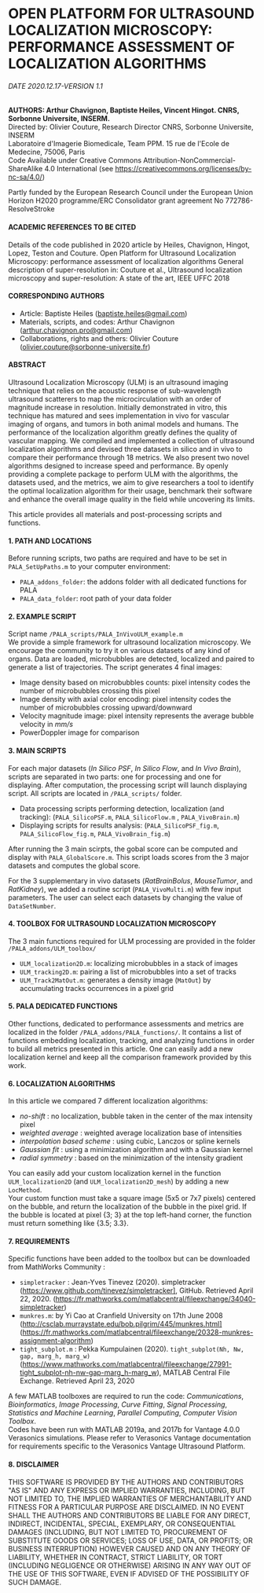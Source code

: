 # OPEN PLATFORM FOR ULTRASOUND LOCALIZATION MICROSCOPY: PERFORMANCE ASSESSMENT OF LOCALIZATION ALGORITHMS

###### DATE 2020.12.17-VERSION 1.1
**AUTHORS: Arthur Chavignon, Baptiste Heiles, Vincent Hingot. CNRS, Sorbonne Universite, INSERM.**  
Directed by: Olivier Couture, Research Director CNRS, Sorbonne Universite, INSERM  
Laboratoire d'Imagerie Biomedicale, Team PPM. 15 rue de l'Ecole de Medecine, 75006, Paris  
Code Available under Creative Commons Attribution-NonCommercial-ShareAlike 4.0 International (see https://creativecommons.org/licenses/by-nc-sa/4.0/)

Partly funded by the European Research Council under the European Union Horizon H2020 programme/ERC Consolidator grant agreement No 772786-ResolveStroke

#### ACADEMIC REFERENCES TO BE CITED
Details of the code published in 2020 article by Heiles, Chavignon, Hingot, Lopez, Teston and Couture.
Open Platform for Ultrasound Localization Microscopy: performance assessment of localization algorithms
General description of super-resolution in: Couture et al., Ultrasound localization microscopy and super-resolution: A state of the art, IEEE UFFC 2018

#### CORRESPONDING AUTHORS
- Article: Baptiste Heiles (baptiste.heiles@gmail.com)
- Materials, scripts, and codes: Arthur Chavignon (arthur.chavignon.pro@gmail.com)
- Collaborations, rights and others: Olivier Couture (olivier.couture@sorbonne-universite.fr)  

#### ABSTRACT
Ultrasound Localization Microscopy (ULM) is an ultrasound imaging technique that relies on the acoustic response of sub-wavelength ultrasound scatterers to map the microcirculation with an order of magnitude increase in resolution. Initially demonstrated in vitro, this technique has matured and sees implementation in vivo for vascular imaging of organs, and tumors in both animal models and humans. The performance of the localization algorithm greatly defines the quality of vascular mapping. We compiled and implemented a collection of ultrasound localization algorithms and devised three datasets in silico and in vivo to compare their performance through 18 metrics. We also present two novel algorithms designed to increase speed and performance. By openly providing a complete package to perform ULM with the algorithms, the datasets used, and the metrics, we aim to give researchers a tool to identify the optimal localization algorithm for their usage, benchmark their software and enhance the overall image quality in the field while uncovering its limits.  

This article provides all materials and post-processing scripts and functions.

#### 1. PATH AND LOCATIONS
Before running scripts, two paths are required and have to be set in `PALA_SetUpPaths.m` to your computer environment:

- `PALA_addons_folder`: the addons folder with all dedicated functions for PALA
- `PALA_data_folder`: root path of your data folder

#### 2. EXAMPLE SCRIPT
Script name `/PALA_scripts/PALA_InVivoULM_example.m`  
We provide a simple framework for ultrasound localization microscopy. We encourage the community to try it on various
datasets of any kind of organs.
Data are loaded, microbubbles are detected, localized and paired to generate a list of trajectories.
The script generates 4 final images:

- Image density based on microbubbles counts: pixel intensity codes the number of microbubbles crossing this pixel
- Image density with axial color encoding: pixel intensity codes the number of microbubbles crossing upward/downward
- Velocity magnitude image: pixel intensity represents the average bubble velocity in _mm/s_
- PowerDoppler image for comparison

#### 3. MAIN SCRIPTS
For each major datasets (_In Silico PSF_, _In Silico Flow_, and _In Vivo Brain_), scripts are separated in two parts: one for processing and one for displaying. After computation, the processing script will launch displaying script. All scripts are located in `/PALA_scripts/` folder.

- Data processing scripts performing detection, localization (and tracking): (`PALA_SilicoPSF.m`, `PALA_SilicoFlow.m` , `PALA_VivoBrain.m`)
- Displaying scripts for results analysis: (`PALA_SilicoPSF_fig.m`, `PALA_SilicoFlow_fig.m`, `PALA_VivoBrain_fig.m`)

After running the 3 main scirpts, the gobal score can be computed and display with `PALA_GlobalScore.m`. This script loads scores from the 3 major datasets and computes the global score.

For the 3 supplementary in vivo datasets (_RatBrainBolus_, _MouseTumor_, and _RatKidney_), we added a routine script (`PALA_VivoMulti.m`) with few input parameters. The user can select each datasets by changing the value of `DataSetNumber`.

#### 4. TOOLBOX FOR ULTRASOUND LOCALIZATION MICROSCOPY
The 3 main functions required for ULM processing are provided in the folder `/PALA_addons/ULM_toolbox/`

- `ULM_localization2D.m`: localizing microbubbles in a stack of images
- `ULM_tracking2D.m`: pairing a list of microbubbles into a set of tracks
- `ULM_Track2MatOut.m`: generates a density image (`MatOut`) by accumulating tracks occurrences in a pixel grid

####  5. PALA DEDICATED FUNCTIONS
Other functions, dedicated to performance assessments and metrics are localized in the folder `/PALA_addons/PALA_functions/`.
It contains a list of functions embedding localization, tracking, and analyzing functions in order to build all metrics
presented in this article. One can easily add a new localization kernel and keep all the comparison framework provided by this work.

#### 6. LOCALIZATION ALGORITHMS
In this article we compared 7 different localization algorithms:

- _no-shift_ : no localization, bubble taken in the center of the max intensity pixel
- _weighted average_ : weighted average localization base of intensities
- _interpolation based scheme_ : using cubic, Lanczos or spline kernels
- _Gaussian fit_ : using a minimization algorithm and with a Gaussian kernel
- _radial symmetry_ : based on the minimization of the intensity gradient

You can easily add your custom localization kernel in the function `ULM_localization2D` (and `ULM_localization2D_mesh`) by adding a new `LocMethod`.  
Your custom function must take a square image (5x5 or 7x7 pixels) centered on the bubble, and return the localization of the bubble in the pixel grid. If the bubble is located at pixel {3; 3} at the top left-hand corner, the function must return something like {3.5; 3.3}.

#### 7. REQUIREMENTS
Specific functions have been added to the toolbox but can be downloaded from MathWorks Community :

- `simpletracker` : Jean-Yves Tinevez (2020). simpletracker (https://www.github.com/tinevez/simpletracker], GitHub. Retrieved April 22, 2020. (https://fr.mathworks.com/matlabcentral/fileexchange/34040-simpletracker)
- `munkres.m`: by Yi Cao at Cranfield University on 17th June 2008 (http://csclab.murraystate.edu/bob.pilgrim/445/munkres.html] (https://fr.mathworks.com/matlabcentral/fileexchange/20328-munkres-assignment-algorithm)
- `tight_subplot.m` : Pekka Kumpulainen (2020). `tight_subplot(Nh, Nw, gap, marg_h, marg_w)` (https://www.mathworks.com/matlabcentral/fileexchange/27991-tight_subplot-nh-nw-gap-marg_h-marg_w), MATLAB Central File Exchange. Retrieved April 23, 2020

A few MATLAB toolboxes are required to run the code:
_Communications_, _Bioinformatics_, _Image Processing_, _Curve Fitting_, _Signal Processing_, _Statistics and Machine Learning_, _Parallel Computing_, _Computer Vision Toolbox_.  
Codes have been run with MATLAB 2019a, and 2017b for Vantage 4.0.0 Verasonics simulations. Please refer to Verasonics Vantage documentation for requirements specific to the Verasonics Vantage Ultrasound Platform.

#### 8. DISCLAIMER
THIS SOFTWARE IS PROVIDED BY THE AUTHORS AND CONTRIBUTORS "AS IS" AND ANY EXPRESS OR IMPLIED WARRANTIES, INCLUDING, BUT NOT LIMITED TO, THE IMPLIED WARRANTIES OF MERCHANTABILITY AND FITNESS FOR A PARTICULAR PURPOSE ARE DISCLAIMED. IN NO EVENT SHALL THE AUTHORS AND CONTRIBUTORS BE LIABLE FOR ANY DIRECT, INDIRECT, INCIDENTAL, SPECIAL, EXEMPLARY, OR CONSEQUENTIAL DAMAGES (INCLUDING, BUT NOT LIMITED TO, PROCUREMENT OF SUBSTITUTE GOODS OR SERVICES; LOSS OF USE, DATA, OR PROFITS; OR BUSINESS INTERRUPTION) HOWEVER CAUSED AND ON ANY THEORY OF LIABILITY, WHETHER IN CONTRACT, STRICT LIABILITY, OR TORT (INCLUDING NEGLIGENCE OR OTHERWISE) ARISING IN ANY WAY OUT OF THE USE OF THIS SOFTWARE, EVEN IF ADVISED OF THE POSSIBILITY OF SUCH DAMAGE.
